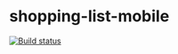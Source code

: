 # shopping-list-mobile

[![Build status](https://build.appcenter.ms/v0.1/apps/a2c1bb0d-9767-42b4-a909-da6d05ff7769/branches/master/badge)](https://appcenter.ms)
